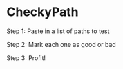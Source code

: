 # CheckyPath

Step 1: Paste in a list of paths to test



Step 2: Mark each one as good or bad

Step 3: Profit!
